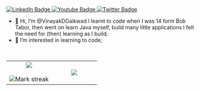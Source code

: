 <div id="badges">
  <a href="https://www.linkedin.com/in/vinayakdgaikwad">
    <img src="https://img.shields.io/badge/LinkedIn-blue?style=for-the-badge&logo=linkedin&logoColor=white" alt="LinkedIn Badge"/>
  </a>
  <a href="your-youtube-URL">
    <img src="https://img.shields.io/badge/YouTube-red?style=for-the-badge&logo=youtube&logoColor=white" alt="Youtube Badge"/>
  </a>
  <a href="your-twitter-URL">
    <img src="https://img.shields.io/badge/Twitter-blue?style=for-the-badge&logo=twitter&logoColor=white" alt="Twitter Badge"/>
  </a>
</div>

- 👋 Hi, I’m @VinayakDGaikwad I learnt to code when I was 14 form Bob Tabor, then went on learn Java myself, build many little applications I felt the need for (then) learning as I build;
- 👀 I’m interested in learning to code;

<br>

<!--- stats & Trophy (start) -->
<p align="center">
  <!--- stats (start) -->
<table align="center">
  
<tr border="none">
  
<td width="50%" align="center">
  <img  align="center"  src="https://github-readme-stats.vercel.app/api?username=VinayakDGaikwad&theme=light&show_icons=true&count_private=true" />
  <br></br>
  <img  title="" alt="Mark streak" src="https://nirzak-streak-stats.vercel.app/?user=vinayakdgaikwad" /> 

</td>

<td width="50%" align="center">
  <img  align="center"  src="https://github-readme-stats.anuraghazra1.vercel.app/api/top-langs/?username=VinayakDGaikwad&theme=light&hide_border=false&no-bg=true&no-frame=true&langs_count=10&layout=compact"/>
  </td>
</tr>

</table>
